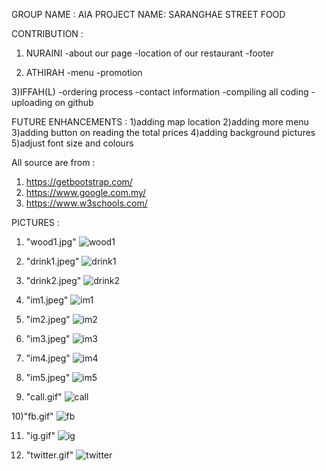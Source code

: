 GROUP NAME : AIA
PROJECT NAME: SARANGHAE STREET FOOD

CONTRIBUTION :
1) NURAINI
-about our page
-location of our restaurant
-footer

2) ATHIRAH
-menu
-promotion

3)IFFAH(L)
-ordering process
-contact information
-compiling all coding 
-uploading on github

FUTURE ENHANCEMENTS :
1)adding map location
2)adding more menu
3)adding button on reading the total prices
4)adding background pictures
5)adjust font size and colours

All source are from :
1) https://getbootstrap.com/
2) https://www.google.com.my/
3) https://www.w3schools.com/

PICTURES :

1) "wood1.jpg"
![wood1](https://user-images.githubusercontent.com/44051990/47658617-3e505c80-dbce-11e8-93d5-19f6c290bcaa.jpg)

2) "drink1.jpeg"
![drink1](https://user-images.githubusercontent.com/44051990/47658440-f7626700-dbcd-11e8-81ab-99275b09fafb.jpeg)

3) "drink2.jpeg"
![drink2](https://user-images.githubusercontent.com/44051990/47658449-f9c4c100-dbcd-11e8-9879-07997291973a.jpeg)

4) "im1.jpeg"
![im1](https://user-images.githubusercontent.com/44051990/47658457-00533880-dbce-11e8-82aa-959e191f9fd5.jpeg)

5) "im2.jpeg"
![im2](https://user-images.githubusercontent.com/44051990/47658461-02b59280-dbce-11e8-840b-34bd91783df8.jpeg)

6) "im3.jpeg"
![im3](https://user-images.githubusercontent.com/44051990/47658471-05b08300-dbce-11e8-8474-0becb101352b.jpeg)

7) "im4.jpeg"
![im4](https://user-images.githubusercontent.com/44051990/47658472-06491980-dbce-11e8-9205-74f3817fd39f.jpeg)

8) "im5.jpeg"
![im5](https://user-images.githubusercontent.com/44051990/47658474-0812dd00-dbce-11e8-97d7-03d94d25e31f.jpeg)

9) "call.gif"
![call](https://user-images.githubusercontent.com/44051990/47658438-f6313a00-dbcd-11e8-911a-2531c5dc5044.gif)

10)"fb.gif"
![fb](https://user-images.githubusercontent.com/44051990/47658450-fa5d5780-dbcd-11e8-8ee5-8c1e942439f3.gif)

11) "ig.gif"
![ig](https://user-images.githubusercontent.com/44051990/47658452-fc271b00-dbcd-11e8-8321-caa93995726c.gif)

12) "twitter.gif"
![twitter](https://user-images.githubusercontent.com/44051990/47658478-09dca080-dbce-11e8-8328-ccc4129aa3ca.gif)


